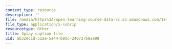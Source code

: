 ```yaml
---
content_type: resource
description: ''
file: /media/https%3A/open-learning-course-data-rc.s3.amazonaws.com/18-02sc-multivariable-calculus-fall-2010/ab32ec1d51aa5e44b8dc240727b92e98_fWOGfzC3IeY.vtt
file_type: application/x-subrip
resourcetype: Other
title: 3play caption file
uid: ab32ec1d-51aa-5e44-b8dc-240727b92e98
---
```

